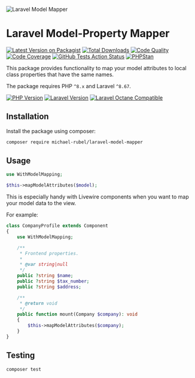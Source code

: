 ![Laravel Model Mapper](https://user-images.githubusercontent.com/37669560/147101154-e70d8648-ffa3-48c6-b9a8-6a072b7c1f00.png)

# Laravel Model-Property Mapper
[![Latest Version on Packagist](https://img.shields.io/packagist/v/michael-rubel/laravel-model-mapper.svg?style=flat-square&logo=packagist)](https://packagist.org/packages/michael-rubel/laravel-model-mapper)
[![Total Downloads](https://img.shields.io/packagist/dt/michael-rubel/laravel-model-mapper.svg?style=flat-square&logo=packagist)](https://packagist.org/packages/michael-rubel/laravel-model-mapper)
[![Code Quality](https://img.shields.io/scrutinizer/quality/g/michael-rubel/laravel-model-mapper.svg?style=flat-square&logo=scrutinizer)](https://scrutinizer-ci.com/g/michael-rubel/laravel-model-mapper/?branch=main)
[![Code Coverage](https://img.shields.io/scrutinizer/coverage/g/michael-rubel/laravel-model-mapper.svg?style=flat-square&logo=scrutinizer)](https://scrutinizer-ci.com/g/michael-rubel/laravel-model-mapper/?branch=main)
[![GitHub Tests Action Status](https://img.shields.io/github/workflow/status/michael-rubel/laravel-model-mapper/run-tests/main?style=flat-square&label=tests&logo=github)](https://github.com/michael-rubel/laravel-model-mapper/actions)
[![PHPStan](https://img.shields.io/github/workflow/status/michael-rubel/laravel-model-mapper/phpstan/main?style=flat-square&label=larastan&logo=laravel)](https://github.com/michael-rubel/laravel-model-mapper/actions)

This package provides functionality to map your model attributes to local class properties that have the same names.

The package requires PHP `^8.x` and Laravel `^8.67`.

[![PHP Version](https://img.shields.io/badge/php-^8.x-777BB4?style=flat-square&logo=php)](https://php.net)
[![Laravel Version](https://img.shields.io/badge/laravel-^8.67-FF2D20?style=flat-square&logo=laravel)](https://laravel.com)
[![Laravel Octane Compatible](https://img.shields.io/badge/octane-compatible-success?style=flat-square&logo=laravel)](https://github.com/laravel/octane)

## Installation
Install the package using composer:
```bash
composer require michael-rubel/laravel-model-mapper
```

## Usage
```php
use WithModelMapping;

$this->mapModelAttributes($model);
```

This is especially handy with Livewire components when you want to map your model data to the view.

For example:
```php
class CompanyProfile extends Component
{
    use WithModelMapping;

    /**
     * Frontend properties.
     *
     * @var string|null
     */
    public ?string $name;
    public ?string $tax_number;
    public ?string $address;

    /**
     * @return void
     */
    public function mount(Company $company): void
    {
        $this->mapModelAttributes($company);
    }
}
```

## Testing
```bash
composer test
```
